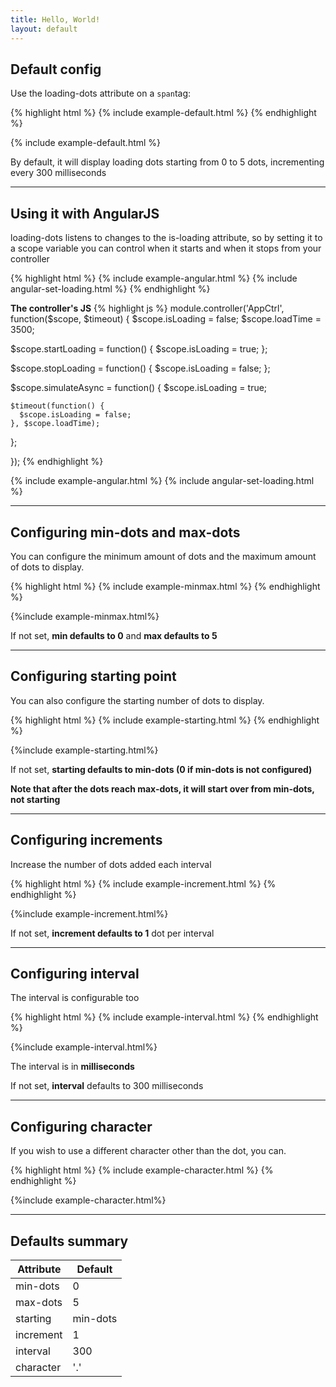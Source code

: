 ```yaml
---
title: Hello, World!
layout: default
---
```



## Default config

Use the loading-dots attribute on a <code>span</code>tag:

{% highlight html %}
{% include example-default.html %}
{% endhighlight %}


{% include example-default.html %}

By default, it will display loading dots starting from 0 to 5 dots, incrementing every 300 milliseconds

***

## Using it with AngularJS
loading-dots listens to changes to the is-loading attribute, so by setting it to a scope variable you can control when it starts and when it stops from your controller

{% highlight html %}
{% include example-angular.html %}
{% include angular-set-loading.html %}
{% endhighlight %}

**The controller's JS**
{% highlight js %}
module.controller('AppCtrl', function($scope, $timeout) {
  $scope.isLoading = false;
  $scope.loadTime = 3500;

  $scope.startLoading = function() {
    $scope.isLoading = true;
  };

  $scope.stopLoading = function() {
    $scope.isLoading = false;
  };

  $scope.simulateAsync = function() {
    $scope.isLoading = true;

    $timeout(function() {
      $scope.isLoading = false;
    }, $scope.loadTime);

  };

});
{% endhighlight %}

{% include example-angular.html %}
{% include angular-set-loading.html %}

***

## Configuring min-dots and max-dots

You can configure the minimum amount of dots and the maximum amount of dots to display.


{% highlight html %}
{% include example-minmax.html %}
{% endhighlight %}

{%include example-minmax.html%}


If not set, **min defaults to 0** and **max defaults to 5**

***

## Configuring starting point

You can also configure the starting number of dots to display.

{% highlight html %}
{% include example-starting.html %}
{% endhighlight %}

{%include example-starting.html%}

If not set, **starting defaults to min-dots (0 if min-dots is not configured)**

**Note that after the dots reach max-dots, it will start over from min-dots, not starting**

***

## Configuring increments
Increase the number of dots added each interval

{% highlight html %}
{% include example-increment.html %}
{% endhighlight %}

{%include example-increment.html%}

If not set, **increment defaults to 1** dot per interval

***

## Configuring interval

The interval is configurable too

{% highlight html %}
{% include example-interval.html %}
{% endhighlight %}

{%include example-interval.html%}

The interval is in **milliseconds**

If not set, **interval** defaults to 300 milliseconds

***

## Configuring character

If you wish to use a different character other than the dot, you can.

{% highlight html %}
{% include example-character.html %}
{% endhighlight %}

{%include example-character.html%}

***

## Defaults summary

| **Attribute** | **Default** |
| --------- | ------- |
| min-dots  |    0    |
| max-dots  |    5    |
| starting  | min-dots|
| increment |    1    |
| interval  |   300   |
| character |   '.'   |
